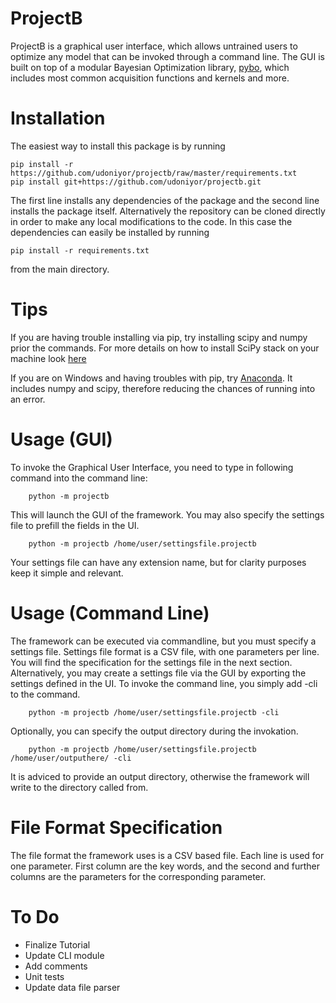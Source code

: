 # ProjectB
ProjectB is a graphical user interface, which allows untrained users to optimize any model that can be
invoked through a command line. The GUI is built on top of a modular Bayesian Optimization library, [pybo](https://github.com/mwhoffman/pybo),
which includes most common acquisition functions and kernels and more.

Installation
============

The easiest way to install this package is by running

    pip install -r https://github.com/udoniyor/projectb/raw/master/requirements.txt
    pip install git+https://github.com/udoniyor/projectb.git

The first line installs any dependencies of the package and the second line
installs the package itself. Alternatively the repository can be cloned directly
in order to make any local modifications to the code. In this case the
dependencies can easily be installed by running

    pip install -r requirements.txt

from the main directory.

Tips
============
If you are having trouble installing via pip, try installing scipy and numpy prior the commands. For more details on how to
install SciPy stack on your machine look [here](http://www.scipy.org/install.html)

If you are on Windows and having troubles with pip, try [Anaconda](http://continuum.io/downloads). It includes numpy and scipy, therefore
reducing the chances of running into an error.

Usage (GUI)
============
To invoke the Graphical User Interface, you need to type in following command into the command line:
	
		python -m projectb

This will launch the GUI of the framework. You may also specify the settings file to prefill the fields in the UI.

		python -m projectb /home/user/settingsfile.projectb

Your settings file can have any extension name, but for clarity purposes keep it simple and relevant. 

Usage (Command Line)
============
The framework can be executed via commandline, but you must specify a settings file. Settings file format is a CSV file, with one parameters per line. You will find the specification for the settings file in the next section. Alternatively, you may create a settings file via the GUI by exporting the settings defined in the UI. To invoke the command line, you simply add -cli to the command.

		python -m projectb /home/user/settingsfile.projectb -cli

Optionally, you can specify the output directory during the invokation.

		python -m projectb /home/user/settingsfile.projectb /home/user/outputhere/ -cli

It is adviced to provide an output directory, otherwise the framework will write to the directory called from. 

File Format Specification
============
 The file format the framework uses is a CSV based file. Each line is used for one parameter. First column are the key words, and the second
 and further columns are the parameters for the corresponding parameter. 


To Do
============
 - Finalize Tutorial 
 - Update CLI module
 - Add comments
 - Unit tests
 - Update data file parser